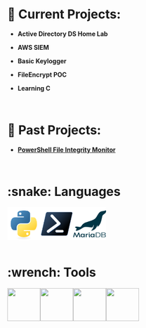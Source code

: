 <h1>🚀 Current Projects:</h1>
  <strong>
    
  - Active Directory DS Home Lab
  
  - AWS SIEM
    
  - Basic Keylogger
  
  - FileEncrypt POC
  
  - Learning C
  </strong>

<br>
<h1>📅 Past Projects:</h1>
<strong>
  
- [PowerShell File Integrity Monitor](https://github.com/sentry64/PowerShell-FIM)
</strong>

<br>
<h1>:snake: Languages</h1>

<div style="display: flex;">
  <img src="https://github.com/devicons/devicon/blob/master/icons/python/python-original.svg" width="75" height="75">
  <img src="https://raw.githubusercontent.com/devicons/devicon/master/icons/powershell/powershell-original.svg" width="75" height="75">
  <img src="https://github.com/devicons/devicon/blob/master/icons/mariadb/mariadb-original-wordmark.svg" width="75" height="75">
</div>

<br>
<h1>:wrench: Tools</h1>

<div style="display: flex;">
  <img src="https://github.com/sentry64/sentry64/blob/main/images/vmware2.png" width="75" height="75">
  <img src="https://github.com/sentry64/sentry64/blob/main/images/kali2.PNG" width="75" height="75">
  <img src="https://github.com/sentry64/sentry64/blob/main/images/wireshark.PNG" width="75" height="75">
  <img src="https://github.com/sentry64/sentry64/blob/main/images/nmap.svg" width="75" height="75">
</div>
